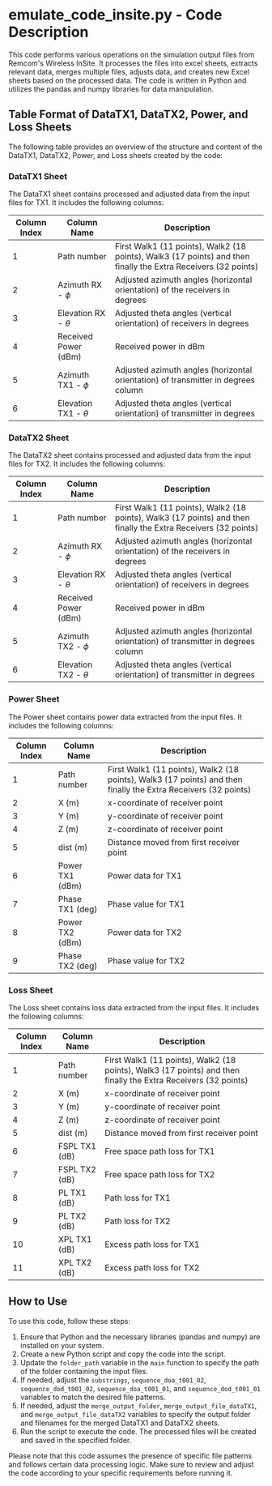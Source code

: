 # **emulate_code_insite.py** - Code Description

This code performs various operations on the simulation output files from Remcom's Wireless InSite. It processes the files into excel sheets, extracts relevant data, merges multiple files, adjusts data, and creates new Excel sheets based on the processed data. The code is written in Python and utilizes the pandas and numpy libraries for data manipulation.

## Table Format of DataTX1, DataTX2, Power, and Loss Sheets

The following table provides an overview of the structure and content of the DataTX1, DataTX2, Power, and Loss sheets created by the code:

### DataTX1 Sheet

The DataTX1 sheet contains processed and adjusted data from the input files for TX1. It includes the following columns:

| Column Index | Column Name              | Description                                                                                                   |
|--------------|--------------------------|---------------------------------------------------------------------------------------------------------------|
| 1            | Path number              | First Walk1 (11 points), Walk2 (18 points), Walk3 (17 points) and then finally the Extra Receivers (32 points)|
| 2            | Azimuth RX - $\phi$      | Adjusted azimuth angles (horizontal orientation) of the receivers in degrees                                  |
| 3            | Elevation RX - $\theta$  | Adjusted theta angles (vertical orientation) of receivers in degrees                                          |
| 4            | Received Power (dBm)     | Received power in dBm                                                                                         |
| 5            | Azimuth TX1 - $\phi$     | Adjusted azimuth angles (horizontal orientation) of transmitter in degrees column 				  |
| 6            | Elevation TX1 - $\theta$ | Adjusted theta angles (vertical orientation) of transmitter in degrees                                        |

### DataTX2 Sheet

The DataTX2 sheet contains processed and adjusted data from the input files for TX2. It includes the following columns:

| Column Index | Column Name              | Description                                                                                                   |
|--------------|--------------------------|---------------------------------------------------------------------------------------------------------------|
| 1            | Path number              | First Walk1 (11 points), Walk2 (18 points), Walk3 (17 points) and then finally the Extra Receivers (32 points)|
| 2            | Azimuth RX - $\phi$      | Adjusted azimuth angles (horizontal orientation) of the receivers in degrees                                  |
| 3            | Elevation RX - $\theta$  | Adjusted theta angles (vertical orientation) of receivers in degrees                                          |
| 4            | Received Power (dBm)     | Received power in dBm                                                                                         |
| 5            | Azimuth TX2 - $\phi$     | Adjusted azimuth angles (horizontal orientation) of transmitter in degrees column                             |
| 6            | Elevation TX2 - $\theta$ | Adjusted theta angles (vertical orientation) of transmitter in degrees                                        |

### Power Sheet

The Power sheet contains power data extracted from the input files. It includes the following columns:

| Column Index | Column Name        | Description                                                                                                    |
|--------------|--------------------|----------------------------------------------------------------------------------------------------------------|
| 1            | Path number        | First Walk1 (11 points), Walk2 (18 points), Walk3 (17 points) and then finally the Extra Receivers (32 points) |
| 2            | X (m)              | x-coordinate of receiver point                                                                                 |
| 3            | Y (m)              | y-coordinate of receiver point                                                                                 |
| 4            | Z (m)              | z-coordinate of receiver point                                                                                 |
| 5            | dist (m)           | Distance moved from first receiver point                                                                       |
| 6            | Power TX1 (dBm)    | Power data for TX1                                                                                             |
| 7            | Phase TX1 (deg)    | Phase value for TX1                                                                                            |
| 8            | Power TX2 (dBm)    | Power data for TX2                                                                                             |
| 9            | Phase TX2 (deg)    | Phase value for TX2                                                                                            |

### Loss Sheet

The Loss sheet contains loss data extracted from the input files. It includes the following columns:

| Column Index | Column Name        | Description                                                                                                    |
|--------------|--------------------|----------------------------------------------------------------------------------------------------------------|
| 1            | Path number        | First Walk1 (11 points), Walk2 (18 points), Walk3 (17 points) and then finally the Extra Receivers (32 points) |
| 2            | X (m)              | x-coordinate of receiver point                                                                                 |
| 3            | Y (m)              | y-coordinate of receiver point                                                                                 |
| 4            | Z (m)              | z-coordinate of receiver point                                                                                 |
| 5            | dist (m)           | Distance moved from first receiver point                                                                       |
| 6            | FSPL TX1 (dB)      | Free space path loss for TX1                                                                                   |
| 7            | FSPL TX2 (dB)      | Free space path loss for TX2                                                                                   |
| 8            | PL TX1 (dB)        | Path loss for TX1                                                                                              |
| 9            | PL TX2 (dB)        | Path loss for TX2                                                                                              |
| 10           | XPL TX1 (dB)       | Excess path loss for TX1                                                                                       |
| 11           | XPL TX2 (dB)       | Excess path loss for TX2                                                                                       |


## How to Use

To use this code, follow these steps:

1. Ensure that Python and the necessary libraries (pandas and numpy) are installed on your system.
2. Create a new Python script and copy the code into the script.
3. Update the `folder_path` variable in the `main` function to specify the path of the folder containing the input files.
4. If needed, adjust the `substrings`, `sequence_doa_t001_02`, `sequence_dod_t001_02`, `sequence_doa_t001_01`, and `sequence_dod_t001_01` variables to match the desired file patterns.
5. If needed, adjust the `merge_output_folder`, `merge_output_file_dataTX1`, and `merge_output_file_dataTX2` variables to specify the output folder and filenames for the merged DataTX1 and DataTX2 sheets.
6. Run the script to execute the code. The processed files will be created and saved in the specified folder.

Please note that this code assumes the presence of specific file patterns and follows certain data processing logic. Make sure to review and adjust the code according to your specific requirements before running it.
